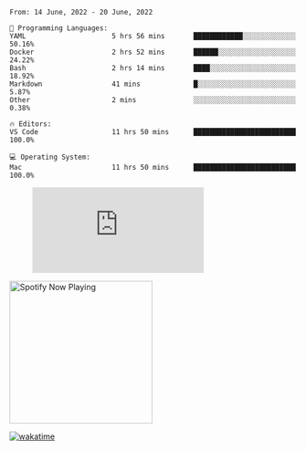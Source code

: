 <!--START_SECTION:waka-->
```text
From: 14 June, 2022 - 20 June, 2022

💬 Programming Languages: 
YAML                     5 hrs 56 mins       ████████████░░░░░░░░░░░░░   50.16% 
Docker                   2 hrs 52 mins       ██████░░░░░░░░░░░░░░░░░░░   24.22% 
Bash                     2 hrs 14 mins       ████░░░░░░░░░░░░░░░░░░░░░   18.92% 
Markdown                 41 mins             █░░░░░░░░░░░░░░░░░░░░░░░░   5.87% 
Other                    2 mins              ░░░░░░░░░░░░░░░░░░░░░░░░░   0.38%

🔥 Editors: 
VS Code                  11 hrs 50 mins      █████████████████████████   100.0%

💻 Operating System: 
Mac                      11 hrs 50 mins      █████████████████████████   100.0%

```


<!--END_SECTION:waka-->

<figure><embed src="https://wakatime.com/share/@gregnrobinson/001c6d31-0c95-44f9-b6d7-9fd705354f62.svg"></embed></figure>

[<img src="https://spotify-playing-gregnrobinson.vercel.app/api/spotify/?background_color=transparent&border_color=transparent" alt="Spotify Now Playing" width="250" />](https://open.spotify.com/user/gregnrobinson-ca)

[![wakatime](https://wakatime.com/badge/user/37718f76-572e-4513-b2c5-41c4d93d287a.svg)](https://wakatime.com/@37718f76-572e-4513-b2c5-41c4d93d287a)



